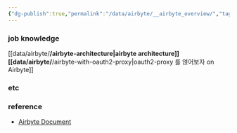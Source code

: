 ```yaml
---
{"dg-publish":true,"permalink":"/data/airbyte/__airbyte_overview/","tags":["overview, airbyte"],"created":"","updated":""}
---
```



### job knowledge
[[data/airbyte/__/airbyte-architecture\|airbyte architecture]]
[[data/airbyte/__/airbyte-with-oauth2-proxy\|oauth2-proxy 를 얹어보자 on Airbyte]]

### etc

### reference
- [Airbyte Document](https://docs.airbyte.com/)